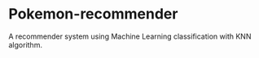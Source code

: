 # Pokemon-recommender
A recommender system using Machine Learning classification with KNN algorithm.
